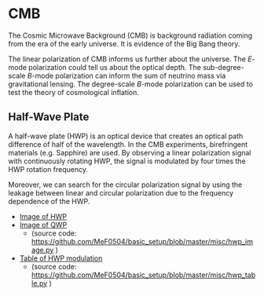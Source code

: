 # CMB

The Cosmic Microwave Background (CMB) is background radiation coming from the era of the early universe.
It is evidence of the Big Bang theory.

The linear polarization of CMB informs us further about the universe.
The $E$-mode polarization could tell us about the optical depth.
The sub-degree-scale $B$-mode polarization can inform the sum of neutrino mass via gravitational lensing.
The degree-scale $B$-mode polarization can be used to test the theory of cosmological inflation.
<!-- Moreover, the polarization of CMB can be used to test the theory of cosmological inflation. -->

## Half-Wave Plate

A half-wave plate (HWP) is an optical device that creates an optical path difference of half of the wavelength.
In the CMB experiments, birefringent materials (e.g. Sapphire) are used.
By observing a linear polarization signal with continuously rotating HWP, the signal is modulated by four times the HWP rotation frequency.

Moreover, we can search for the circular polarization signal by using the leakage between linear and circular polarization due to the frequency dependence of the HWP.

- [Image of HWP](HalfWavePlate.html)
- [Image of QWP](QuarterWavePlate.html)
    - (source code: https://github.com/MeF0504/basic_setup/blob/master/misc/hwp_image.py )
- [Table of HWP modulation](halfwaveplate_modulate.pdf)
    - (source code: https://github.com/MeF0504/basic_setup/blob/master/misc/hwp_table.py )
